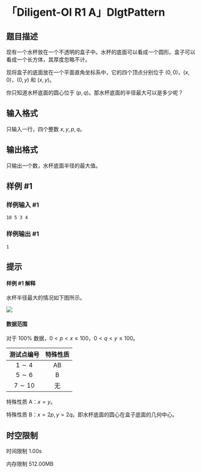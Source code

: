 # 「Diligent-OI R1 A」DlgtPattern

## 题目描述

现有一个水杯放在一个不透明的盒子中。水杯的底面可以看成一个圆形。盒子可以看成一个长方体，其厚度忽略不计。

现将盒子的底面放在一个平面直角坐标系中，它的四个顶点分别位于 $(0,0)$，$(x,0)$，$(0,y)$ 和 $(x,y)$。

你只知道水杯底面的圆心位于 $(p,q)$。那水杯底面的半径最大可以是多少呢？

## 输入格式

只输入一行，四个整数 $x,y,p,q$。

## 输出格式

只输出一个数，水杯底面半径的最大值。

## 样例 #1

### 样例输入 #1

```
10 5 3 4
```

### 样例输出 #1

```
1
```

## 提示

#### 样例 #1 解释

水杯半径最大的情况如下图所示。

![](https://cdn.luogu.com.cn/upload/image_hosting/gpbwxjuj.png)

#### 数据范围

对于 $100\%$ 数据，$0<p<x\le100$，$0<q<y\le100$。

| 测试点编号 | 特殊性质 |
| :----------: | :----------: |
| $1\sim 4$ | AB |
| $5\sim 6$ | B |
| $7\sim 10$ | 无 |

特殊性质 A：$x=y$。

特殊性质 B：$x=2p,y=2q$。即水杯底面的圆心在盒子底面的几何中心。

## 时空限制



时间限制
1.00s

内存限制
512.00MB